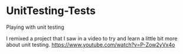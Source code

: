 # UnitTesting-Tests
Playing with unit testing

I remixed a project that I saw in a video to try and learn a little bit more about unit testing.
https://www.youtube.com/watch?v=P-Zow2yVx4o
